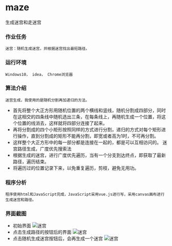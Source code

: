 # maze
生成迷宫和走迷宫


### 作业任务
	迷宫：随机生成迷宫，并根据迷宫找出最短路径。
### 运行环境
	Windows10， idea， Chrome浏览器
### 算法介绍
	迷宫生成，我使用的是随机分割再加递归的方法。
 - 首先将整个大正方形用随机位置的两个横线和竖线，随机分割成四部分，同时在这相交的四条线中随机选出三条，在每条线上，再随机生成一个位置，将这个位置的线消去，这样就将四部分连接了起来。
 - 再将分割成的四个小矩形按照同样的方式进行分割，递归的方式对每个矩形进行操作，直到分割成的矩形不能再分割，即宽或者高为1时，不可再分割。
 - 这样整个大正方形中的每一部分都是连接在一起的，都是可以互相访问的。
迷宫路径生成，广度优先搜索法
 - 根据生成的迷宫，进行广度优先遍历，当有一个分支到达终点，即获取了最新路径，遍历结束。
 - 将遍历过的位置记录下来，以免重复遍历，剪枝，避免无用功。
### 程序分析
	程序使用html和JavaScript完成，JavaScript采用vue.js进行写，采用canvas画布进行生成迷宫和路径。	
### 界面截图
 - 初始界面
	![迷宫](picture/1.png)
 - 点击生成路径的按钮后的界面
 	![迷宫](picture/2.png)
 - 点击随机生成迷宫按钮后，会再生成一个迷宫
 	![迷宫](picture/3.png)
 

